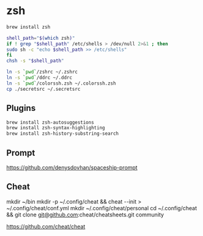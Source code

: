 # zsh

```sh
brew install zsh

shell_path="$(which zsh)"
if ! grep "$shell_path" /etc/shells > /dev/null 2>&1 ; then
sudo sh -c "echo $shell_path >> /etc/shells"
fi
chsh -s "$shell_path"

ln -s `pwd`/zshrc ~/.zshrc
ln -s `pwd`/ddrc ~/.ddrc
ln -s `pwd`/colorssh.zsh ~/.colorssh.zsh
cp ./secretsrc ~/.secretsrc
```

## Plugins

```sh
brew install zsh-autosuggestions
brew install zsh-syntax-highlighting
brew install zsh-history-substring-search
```

## Prompt

https://github.com/denysdovhan/spaceship-prompt

## Cheat

mkdir ~/bin
mkdir -p ~/.config/cheat && cheat --init > ~/.config/cheat/conf.yml
mkdir ~/.config/cheat/personal
cd ~/.config/cheat && git clone git@github.com:cheat/cheatsheets.git community

https://github.com/cheat/cheat
